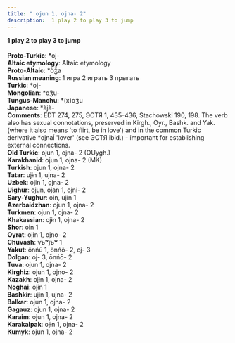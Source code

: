 ```yaml
---
title: " ojun 1, ojna- 2"
description:  1 play 2 to play 3 to jump
---
```

<p data-pagefind-weight="0.5">
<strong> 1 play 2 to play 3 to jump</strong><br><br>
<strong>Proto-Turkic</strong>:  *oj-<br>
<strong>Altaic etymology</strong>:  Altaic etymology<br>
<strong> Proto-Altaic</strong>:  *òǯa<br>
<strong>Russian meaning</strong>:  1 игра 2 играть 3 прыгать<br>
<strong>Turkic</strong>:  *oj-<br>
<strong>Mongolian</strong>:  *oǯu-<br>
<strong>Tungus-Manchu</strong>:  *(x)oǯu<br>
<strong>Japanese</strong>:  *àjà-<br>
<strong>Comments</strong>:  EDT 274, 275, ЭСТЯ 1, 435-436, Stachowski 190, 198. The verb also has sexual connotations, preserved in Kirgh., Oyr., Bashk. and Yak. (where it also means 'to flirt, be in love') and in the common Turkic derivative *ojnaĺ 'lover' (see ЭСТЯ ibid.) - important for establishing external connections.<br>
<strong>Old Turkic</strong>:  ojun 1, ojna- 2 (OUygh.)<br>
<strong>Karakhanid</strong>:  ojun 1, ojna- 2 (MK)<br>
<strong>Turkish</strong>:  ojun 1, ojna- 2<br>
<strong>Tatar</strong>:  ujɨn 1, ujna- 2<br>
<strong>Uzbek</strong>:  ọjin 1, ọjna- 2<br>
<strong>Uighur</strong>:  ojun, ojan 1, ojni- 2<br>
<strong>Sary-Yughur</strong>:  oin, ujin 1<br>
<strong>Azerbaidzhan</strong>:  ojun 1, ojna- 2<br>
<strong>Turkmen</strong>:  ojun 1, ojna- 2<br>
<strong>Khakassian</strong>:  ojɨn 1, ojna- 2<br>
<strong>Shor</strong>:  oin 1<br>
<strong>Oyrat</strong>:  ojɨn 1, ojno- 2<br>
<strong>Chuvash</strong>:  vъʷjъʷ 1<br>
<strong>Yakut</strong>:  ōnńū 1, ōnńō- 2, oj- 3<br>
<strong>Dolgan</strong>:  oj- 3, ōnńō- 2<br>
<strong>Tuva</strong>:  ojun 1, ojna- 2<br>
<strong>Kirghiz</strong>:  ojun 1, ojno- 2<br>
<strong>Kazakh</strong>:  ojɨn 1, ojna- 2<br>
<strong>Noghai</strong>:  ojɨn 1<br>
<strong>Bashkir</strong>:  ujɨn 1, ujna- 2<br>
<strong>Balkar</strong>:  ojun 1, ojna- 2<br>
<strong>Gagauz</strong>:  ojun 1, ojna- 2<br>
<strong>Karaim</strong>:  ojun 1, ojna- 2<br>
<strong>Karakalpak</strong>:  ojɨn 1, ojna- 2<br>
<strong>Kumyk</strong>:  ojun 1, ojna- 2<br>

</p>
